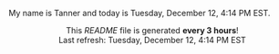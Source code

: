 My name is Tanner and today is Tuesday, December 12, 4:14 PM EST.

<p align="center">This <i>README</i> file is generated <b>every 3 hours</b>!</br>Last refresh: Tuesday, December 12, 4:14 PM EST<br /></p>
